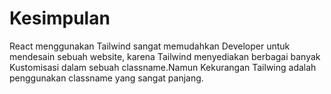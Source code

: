 # Kesimpulan

React menggunakan Tailwind sangat memudahkan Developer untuk mendesain sebuah website, karena Tailwind menyediakan berbagai banyak Kustomisasi dalam sebuah classname.Namun Kekurangan Tailwing adalah penggunakan classname yang sangat panjang.



